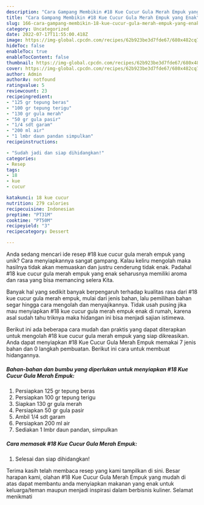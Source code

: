 ```yaml
---
description: "Cara Gampang Membikin #18 Kue Cucur Gula Merah Empuk yang Enak"
title: "Cara Gampang Membikin #18 Kue Cucur Gula Merah Empuk yang Enak"
slug: 166-cara-gampang-membikin-18-kue-cucur-gula-merah-empuk-yang-enak
category: Uncategorized
date: 2022-07-17T11:55:00.418Z
image: https://img-global.cpcdn.com/recipes/62b923be3d7fde67/680x482cq70/18-kue-cucur-gula-merah-empuk-foto-resep-utama.jpg
hideToc: false
enableToc: true
enableTocContent: false
thumbnail: https://img-global.cpcdn.com/recipes/62b923be3d7fde67/680x482cq70/18-kue-cucur-gula-merah-empuk-foto-resep-utama.jpg
cover: https://img-global.cpcdn.com/recipes/62b923be3d7fde67/680x482cq70/18-kue-cucur-gula-merah-empuk-foto-resep-utama.jpg
author: Admin
authorAv: notfound
ratingvalue: 5
reviewcount: 23
recipeingredient:
- "125 gr tepung beras"
- "100 gr tepung terigu"
- "130 gr gula merah"
- "50 gr gula pasir"
- "1/4 sdt garam"
- "200 ml air"
- "1 lmbr daun pandan simpulkan"
recipeinstructions:

- "Sudah jadi dan siap dihidangkan!"
categories:
- Resep
tags:
- 18
- kue
- cucur

katakunci: 18 kue cucur 
nutrition: 279 calories
recipecuisine: Indonesian
preptime: "PT31M"
cooktime: "PT50M"
recipeyield: "3"
recipecategory: Dessert

---
```





Anda sedang mencari ide resep #18 kue cucur gula merah empuk yang unik? Cara menyiapkannya sangat gampang. Kalau keliru mengolah maka hasilnya tidak akan memuaskan dan justru cenderung tidak enak. Padahal #18 kue cucur gula merah empuk yang enak seharusnya memiliki aroma dan rasa yang bisa memancing selera Kita.







Banyak hal yang sedikit banyak berpengaruh terhadap kualitas rasa dari #18 kue cucur gula merah empuk, mulai dari jenis bahan, lalu pemilihan bahan segar hingga cara mengolah dan menyajikannya. Tidak usah pusing jika mau menyiapkan #18 kue cucur gula merah empuk enak di rumah, karena asal sudah tahu triknya maka hidangan ini bisa menjadi sajian istimewa.






Berikut ini ada beberapa cara mudah dan praktis yang dapat diterapkan untuk mengolah #18 kue cucur gula merah empuk yang siap dikreasikan. Anda dapat menyiapkan #18 Kue Cucur Gula Merah Empuk memakai 7 jenis bahan dan 0 langkah pembuatan. Berikut ini cara untuk membuat hidangannya.

<!--inarticleads1-->

##### Bahan-bahan dan bumbu yang diperlukan untuk menyiapkan #18 Kue Cucur Gula Merah Empuk:

1. Persiapkan 125 gr tepung beras
1. Persiapkan 100 gr tepung terigu
1. Siapkan 130 gr gula merah
1. Persiapkan 50 gr gula pasir
1. Ambil 1/4 sdt garam
1. Persiapkan 200 ml air
1. Sediakan 1 lmbr daun pandan, simpulkan




<!--inarticleads2-->

##### Cara memasak #18 Kue Cucur Gula Merah Empuk:


1. Selesai dan siap dihidangkan!



Terima kasih telah membaca resep yang kami tampilkan di sini. Besar harapan kami, olahan #18 Kue Cucur Gula Merah Empuk yang mudah di atas dapat membantu anda menyiapkan makanan yang enak untuk keluarga/teman maupun menjadi inspirasi dalam berbisnis kuliner. Selamat menikmati
